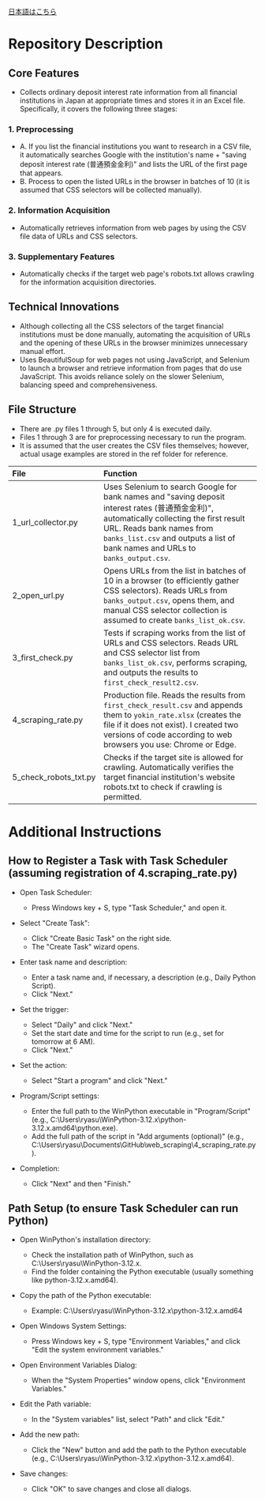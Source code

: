 [日本語はこちら](ReadMe_ja.md)    

# Repository Description
## Core Features
- Collects ordinary deposit interest rate information from all financial institutions in Japan at appropriate times and stores it in an Excel file. Specifically, it covers the following three stages:
### 1. Preprocessing
- A. If you list the financial institutions you want to research in a CSV file, it automatically searches Google with the institution's name + "saving deposit interest rate (普通預金金利)" and lists the URL of the first page that appears.
- B. Process to open the listed URLs in the browser in batches of 10 (it is assumed that CSS selectors will be collected manually).
### 2. Information Acquisition
- Automatically retrieves information from web pages by using the CSV file data of URLs and CSS selectors.
### 3. Supplementary Features
- Automatically checks if the target web page's robots.txt allows crawling for the information acquisition directories.

## Technical Innovations
- Although collecting all the CSS selectors of the target financial institutions must be done manually, automating the acquisition of URLs and the opening of these URLs in the browser minimizes unnecessary manual effort.
- Uses BeautifulSoup for web pages not using JavaScript, and Selenium to launch a browser and retrieve information from pages that do use JavaScript. This avoids reliance solely on the slower Selenium, balancing speed and comprehensiveness.

## File Structure
- There are .py files 1 through 5, but only 4 is executed daily.
- Files 1 through 3 are for preprocessing necessary to run the program.
- It is assumed that the user creates the CSV files themselves; however, actual usage examples are stored in the ref folder for reference.

| File | Function |
|:-----|:---------|
| 1_url_collector.py | Uses Selenium to search Google for bank names and "saving deposit interest rates (普通預金金利)", automatically collecting the first result URL. Reads bank names from `banks_list.csv` and outputs a list of bank names and URLs to `banks_output.csv`. |
| 2_open_url.py | Opens URLs from the list in batches of 10 in a browser (to efficiently gather CSS selectors). Reads URLs from `banks_output.csv`, opens them, and manual CSS selector collection is assumed to create `banks_list_ok.csv`. |
| 3_first_check.py | Tests if scraping works from the list of URLs and CSS selectors. Reads URL and CSS selector list from `banks_list_ok.csv`, performs scraping, and outputs the results to `first_check_result2.csv`. |
| 4_scraping_rate.py | Production file. Reads the results from `first_check_result.csv` and appends them to `yokin_rate.xlsx` (creates the file if it does not exist). I created two versions of code according to web browsers you use: Chrome or Edge.|
| 5_check_robots_txt.py | Checks if the target site is allowed for crawling. Automatically verifies the target financial institution's website robots.txt to check if crawling is permitted. |



# Additional Instructions
## How to Register a Task with Task Scheduler (assuming registration of 4.scraping_rate.py)
- Open Task Scheduler:
    - Press Windows key + S, type "Task Scheduler," and open it.

- Select "Create Task":
    - Click "Create Basic Task" on the right side.
    - The "Create Task" wizard opens.

- Enter task name and description:
    - Enter a task name and, if necessary, a description (e.g., Daily Python Script).
    - Click "Next."

- Set the trigger:
    - Select "Daily" and click "Next."
    - Set the start date and time for the script to run (e.g., set for tomorrow at 6 AM).
    - Click "Next."

- Set the action:
    - Select "Start a program" and click "Next."

- Program/Script settings:
    - Enter the full path to the WinPython executable in "Program/Script" (e.g., C:\\Users\\ryasu\\WinPython-3.12.x\\python-3.12.x.amd64\\python.exe).
    - Add the full path of the script in "Add arguments (optional)" (e.g., C:\\Users\\ryasu\\Documents\\GitHub\\web_scraping\\4_scraping_rate.py).

- Completion:
    - Click "Next" and then "Finish."

## Path Setup (to ensure Task Scheduler can run Python)
- Open WinPython's installation directory:
    - Check the installation path of WinPython, such as C:\\Users\\ryasu\\WinPython-3.12.x.
    - Find the folder containing the Python executable (usually something like python-3.12.x.amd64).

- Copy the path of the Python executable:
    - Example: C:\\Users\\ryasu\\WinPython-3.12.x\\python-3.12.x.amd64

- Open Windows System Settings:
    - Press Windows key + S, type "Environment Variables," and click "Edit the system environment variables."

- Open Environment Variables Dialog:
    - When the "System Properties" window opens, click "Environment Variables."

- Edit the Path variable:
    - In the "System variables" list, select "Path" and click "Edit."

- Add the new path:
    - Click the "New" button and add the path to the Python executable (e.g., C:\\Users\\ryasu\\WinPython-3.12.x\\python-3.12.x.amd64).

- Save changes:
    - Click "OK" to save changes and close all dialogs.
